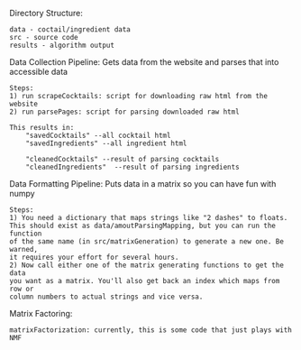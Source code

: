 Directory Structure:

	data - coctail/ingredient data
	src - source code
	results - algorithm output


Data Collection Pipeline:
Gets data from the website and parses that into accessible data

	Steps:
	1) run scrapeCocktails: script for downloading raw html from the website
	2) run parsePages: script for parsing downloaded raw html

	This results in:
		"savedCocktails" --all cocktail html
		"savedIngredients" --all ingredient html

		"cleanedCocktails" --result of parsing cocktails
		"cleanedIngredients"  --result of parsing ingredients


Data Formatting Pipeline:
Puts data in a matrix so you can have fun with numpy

	Steps:
	1) You need a dictionary that maps strings like "2 dashes" to floats.
	This should exist as data/amoutParsingMapping, but you can run the function
	of the same name (in src/matrixGeneration) to generate a new one. Be warned,
	it requires your effort for several hours.
	2) Now call either one of the matrix generating functions to get the data
	you want as a matrix. You'll also get back an index which maps from row or
	column numbers to actual strings and vice versa.


Matrix Factoring:

	matrixFactorization: currently, this is some code that just plays with NMF
	